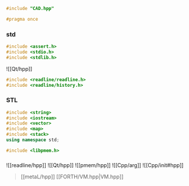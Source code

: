```Cpp
#include "CAD.hpp"
```
```Cpp
#pragma once
```
### std
```Cpp
#include <assert.h>
#include <stdio.h>
#include <stdlib.h>
```
![[Qt/hpp]]
```Cpp
#include <readline/readline.h>
#include <readline/history.h>
```
### STL
```cpp
#include <string>
#include <iostream>
#include <vector>
#include <map>
#include <stack>
using namespace std;

#include <libpmem.h>
```
### 
![[readline/hpp]]
![[Qt/hpp]]
![[pmem/hpp]]
![[Cpp/arg]]
![[Cpp/init#hpp]]
> [[metaL/hpp]]
[[FORTH/VM.hpp|VM.hpp]]
